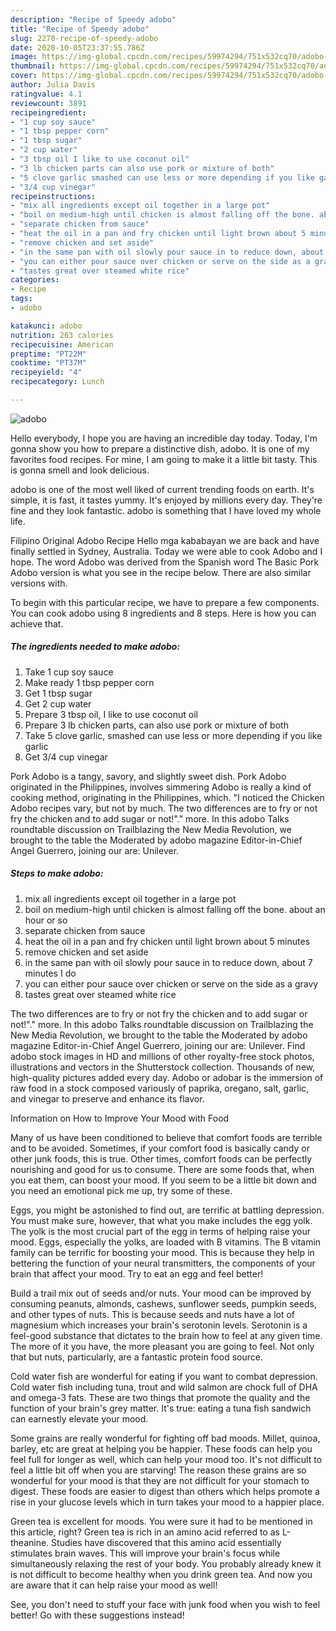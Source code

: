 ```yaml
---
description: "Recipe of Speedy adobo"
title: "Recipe of Speedy adobo"
slug: 2270-recipe-of-speedy-adobo
date: 2020-10-05T23:37:55.786Z
image: https://img-global.cpcdn.com/recipes/59974294/751x532cq70/adobo-recipe-main-photo.jpg
thumbnail: https://img-global.cpcdn.com/recipes/59974294/751x532cq70/adobo-recipe-main-photo.jpg
cover: https://img-global.cpcdn.com/recipes/59974294/751x532cq70/adobo-recipe-main-photo.jpg
author: Julia Davis
ratingvalue: 4.1
reviewcount: 3891
recipeingredient:
- "1 cup soy sauce"
- "1 tbsp pepper corn"
- "1 tbsp sugar"
- "2 cup water"
- "3 tbsp oil I like to use coconut oil"
- "3 lb chicken parts can also use pork or mixture of both"
- "5 clove garlic smashed can use less or more depending if you like garlic"
- "3/4 cup vinegar"
recipeinstructions:
- "mix all ingredients except oil together in a large pot"
- "boil on medium-high until chicken is almost falling off the bone. about an hour or so"
- "separate chicken from sauce"
- "heat the oil in a pan and fry chicken until light brown about 5 minutes"
- "remove chicken and set aside"
- "in the same pan with oil slowly pour sauce in to reduce down, about 7 minutes I do"
- "you can either pour sauce over chicken or serve on the side as a gravy"
- "tastes great over steamed white rice"
categories:
- Recipe
tags:
- adobo

katakunci: adobo 
nutrition: 263 calories
recipecuisine: American
preptime: "PT22M"
cooktime: "PT37M"
recipeyield: "4"
recipecategory: Lunch

---
```



![adobo](https://img-global.cpcdn.com/recipes/59974294/751x532cq70/adobo-recipe-main-photo.jpg)

Hello everybody, I hope you are having an incredible day today. Today, I'm gonna show you how to prepare a distinctive dish, adobo. It is one of my favorites food recipes. For mine, I am going to make it a little bit tasty. This is gonna smell and look delicious.

adobo is one of the most well liked of current trending foods on earth. It's simple, it is fast, it tastes yummy. It's enjoyed by millions every day. They're fine and they look fantastic. adobo is something that I have loved my whole life.

Filipino Original Adobo Recipe Hello mga kababayan we are back and have finally settled in Sydney, Australia. Today we were able to cook Adobo and I hope. The word Adobo was derived from the Spanish word The Basic Pork Adobo version is what you see in the recipe below. There are also similar versions with.


To begin with this particular recipe, we have to prepare a few components. You can cook adobo using 8 ingredients and 8 steps. Here is how you can achieve that.

<!--inarticleads1-->

##### The ingredients needed to make adobo:

1. Take 1 cup soy sauce
1. Make ready 1 tbsp pepper corn
1. Get 1 tbsp sugar
1. Get 2 cup water
1. Prepare 3 tbsp oil, I like to use coconut oil
1. Prepare 3 lb chicken parts, can also use pork or mixture of both
1. Take 5 clove garlic, smashed can use less or more depending if you like garlic
1. Get 3/4 cup vinegar


Pork Adobo is a tangy, savory, and slightly sweet dish. Pork Adobo originated in the Philippines, involves simmering Adobo is really a kind of cooking method, originating in the Philippines, which. &#34;I noticed the Chicken Adobo recipes vary, but not by much. The two differences are to fry or not fry the chicken and to add sugar or not!&#34;.&#34; more. In this adobo Talks roundtable discussion on Trailblazing the New Media Revolution, we brought to the table the Moderated by adobo magazine Editor-in-Chief Angel Guerrero, joining our are: Unilever. 

<!--inarticleads2-->

##### Steps to make adobo:

1. mix all ingredients except oil together in a large pot
1. boil on medium-high until chicken is almost falling off the bone. about an hour or so
1. separate chicken from sauce
1. heat the oil in a pan and fry chicken until light brown about 5 minutes
1. remove chicken and set aside
1. in the same pan with oil slowly pour sauce in to reduce down, about 7 minutes I do
1. you can either pour sauce over chicken or serve on the side as a gravy
1. tastes great over steamed white rice


The two differences are to fry or not fry the chicken and to add sugar or not!&#34;.&#34; more. In this adobo Talks roundtable discussion on Trailblazing the New Media Revolution, we brought to the table the Moderated by adobo magazine Editor-in-Chief Angel Guerrero, joining our are: Unilever. Find adobo stock images in HD and millions of other royalty-free stock photos, illustrations and vectors in the Shutterstock collection. Thousands of new, high-quality pictures added every day. Adobo or adobar is the immersion of raw food in a stock composed variously of paprika, oregano, salt, garlic, and vinegar to preserve and enhance its flavor. 

Information on How to Improve Your Mood with Food


Many of us have been conditioned to believe that comfort foods are terrible and to be avoided. Sometimes, if your comfort food is basically candy or other junk foods, this is true. Other times, comfort foods can be perfectly nourishing and good for us to consume. There are some foods that, when you eat them, can boost your mood. If you seem to be a little bit down and you need an emotional pick me up, try some of these.

Eggs, you might be astonished to find out, are terrific at battling depression. You must make sure, however, that what you make includes the egg yolk. The yolk is the most crucial part of the egg in terms of helping raise your mood. Eggs, especially the yolks, are loaded with B vitamins. The B vitamin family can be terrific for boosting your mood. This is because they help in bettering the function of your neural transmitters, the components of your brain that affect your mood. Try to eat an egg and feel better!

Build a trail mix out of seeds and/or nuts. Your mood can be improved by consuming peanuts, almonds, cashews, sunflower seeds, pumpkin seeds, and other types of nuts. This is because seeds and nuts have a lot of magnesium which increases your brain's serotonin levels. Serotonin is a feel-good substance that dictates to the brain how to feel at any given time. The more of it you have, the more pleasant you are going to feel. Not only that but nuts, particularly, are a fantastic protein food source.

Cold water fish are wonderful for eating if you want to combat depression. Cold water fish including tuna, trout and wild salmon are chock full of DHA and omega-3 fats. These are two things that promote the quality and the function of your brain's grey matter. It's true: eating a tuna fish sandwich can earnestly elevate your mood. 

Some grains are really wonderful for fighting off bad moods. Millet, quinoa, barley, etc are great at helping you be happier. These foods can help you feel full for longer as well, which can help your mood too. It's not difficult to feel a little bit off when you are starving! The reason these grains are so wonderful for your mood is that they are not difficult for your stomach to digest. These foods are easier to digest than others which helps promote a rise in your glucose levels which in turn takes your mood to a happier place.

Green tea is excellent for moods. You were sure it had to be mentioned in this article, right? Green tea is rich in an amino acid referred to as L-theanine. Studies have discovered that this amino acid essentially stimulates brain waves. This will improve your brain's focus while simultaneously relaxing the rest of your body. You probably already knew it is not difficult to become healthy when you drink green tea. And now you are aware that it can help raise your mood as well!

See, you don't need to stuff your face with junk food when you wish to feel better! Go  with  these suggestions  instead!


